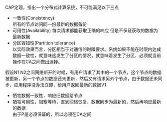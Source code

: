 CAP定理，指出一个分布式计算系统，不可能满足以下三点
- 一致性(Consistency)  
  所有的节点访问同一份最新的数据备份
- 可用性(Availability)
  每次请求都能获取正确的响应 但是不保证获取的数据为最新数据
- 分区容错性(Partition tolerance)  
  以实际效果而言，分区相当于对通信的时限要求。系统如果不能在时限内达成数据一致性，就意味这发生了分区的情况，就意味着发生了分区，必须就当前操作在CA之间做出选择。

假设N1 N2之间网络断开的时候，有用户请求了其中的一个节点，这个节点的数据被更新，另一个节点的数据还未更新，然后又有请求另外个节点，由于数据还未同步，应用程序没办法立即，给用户返回最新的数据V1 
- 牺牲数据一致性，响应旧数据给节点
- 牺牲可用性，阻塞等待，直到网络恢复，数据同步为最新的，然后再响应最新的数据  
由于P是必须保证的，所以必须在CA之间
